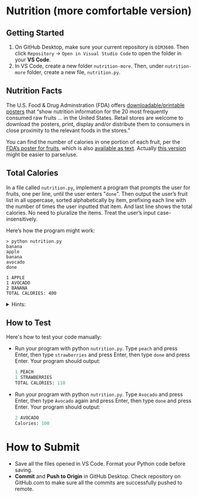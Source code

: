 # Nutrition (more comfortable version)

## Getting Started

1. On GitHub Desktop, make sure your current repository is `OIM3600`. Then click `Repository` -> `Open in Visual Studio Code` to open the folder in your **VS Code**.
2. In VS Code, create a new folder `nutrition-more`. Then, under `nutrition-more` folder, create a new file, `nutrition.py`.


## Nutrition Facts

The U.S. Food & Drug Adminstration (FDA) offers [downloadable/printable posters](https://www.fda.gov/food/food-labeling-nutrition/nutrition-information-raw-fruits-vegetables-and-fish) that “show nutrition information for the 20 most frequently consumed raw fruits … in the United States. Retail stores are welcome to download the posters, print, display and/or distribute them to consumers in close proximity to the relevant foods in the stores.” 

You can find the number of calories in one portion of each fruit, per the [FDA’s poster for fruits](https://cs50.harvard.edu/python/2022/psets/2/nutrition/Nutrition-Information-for-Raw-Fruits---small-PDF-Poster.pdf), which is also [available as text](https://www.fda.gov/food/food-labeling-nutrition/raw-fruits-poster-text-version-accessible-version). Actually [this version](../code/data/nutrition_list.txt) might be easier to parse/use. 


## Total Calories

In a file called `nutrition.py`, implement a program that prompts the user for fruits, one per line, until the user enters "`done`". Then output the user’s fruit list in all uppercase, sorted alphabetically by item, prefixing each line with the number of times the user inputted that item. And last line shows the total calories. No need to pluralize the items. Treat the user’s input case-insensitively.

Here’s how the program might work:

```shell
> python nutrition.py
banana
apple
banana
avocado
done

1 APPLE
1 AVOCADO
2 BANANA
TOTAL CALORIES: 400
```

<details>
<summary>Hints:</summary>

1. Rather than use a conditional with 20 Boolean expressions, one for each fruit, better to use a `dict` to associate a fruit with its calories!
2. If `k` is a str and `d` is a dict, you can check whether `k` is a key in `d` with code like:
    ```py
    if k in d:
        ...
    ```
3. Take care to output the fruit’s calories, not calories from fat!

  
</details>

## How to Test

Here's how to test your code manually:

- Run your program with python `nutrition.py`. Type `peach` and press Enter, then type `strawberries` and press Enter, then type `done` and press Enter. Your program should output:
    ```py
    1 PEACH
    1 STRAWBERRIES
    TOTAL CALORIES: 110
    ```
- Run your program with python `nutrition.py`. Type `Avocado` and press Enter, then type `Avocado` again and press Enter, then type `done` and press Enter. Your program should output:
    ```py
    2 AVOCADO
    Calories: 100
    ```

# How to Submit

- Save all the files opened in VS Code. Format your Python code before saving.
- **Commit** and **Push to Origin** in GitHub Desktop. Check repository on GitHub.com to make sure all the commits are successfully pushed to remote.
